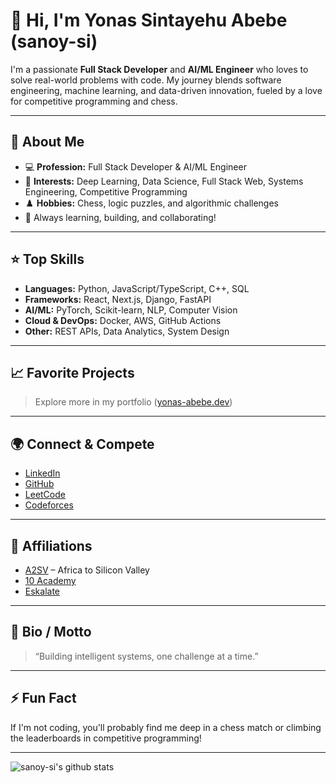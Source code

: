# 👋 Hi, I'm Yonas Sintayehu Abebe (sanoy-si)

I'm a passionate **Full Stack Developer** and **AI/ML Engineer** who loves to solve real-world problems with code. My journey blends software engineering, machine learning, and data-driven innovation, fueled by a love for competitive programming and chess.

---

## 🚀 About Me

- 💻 **Profession:** Full Stack Developer & AI/ML Engineer
- 🧠 **Interests:** Deep Learning, Data Science, Full Stack Web, Systems Engineering, Competitive Programming
- ♟️ **Hobbies:** Chess, logic puzzles, and algorithmic challenges
- 🌱 Always learning, building, and collaborating!

---

## ⭐ Top Skills

- **Languages:** Python, JavaScript/TypeScript, C++, SQL
- **Frameworks:** React, Next.js, Django, FastAPI
- **AI/ML:** PyTorch, Scikit-learn, NLP, Computer Vision
- **Cloud & DevOps:** Docker, AWS, GitHub Actions
- **Other:** REST APIs, Data Analytics, System Design

---

## 📈 Favorite Projects
> Explore more in my portfolio ([yonas-abebe.dev](https://www.yonas-abebe.dev))

---

## 🌍 Connect & Compete

- [LinkedIn](https://www.linkedin.com/in/yonas-sintayehu-341a06233/)
- [GitHub](https://github.com/sanoy-si)
- [LeetCode](https://leetcode.com/u/sanoy-si/)
- [Codeforces](https://codeforces.com/profile/Sanoy-si)

---

## 🏅 Affiliations

- [A2SV](https://a2sv.org/) – Africa to Silicon Valley
- [10 Academy](https://10academy.org/)
- [Eskalate](https://www.eskalate.io/)

---

## 💬 Bio / Motto

> “Building intelligent systems, one challenge at a time.”

---

## ⚡ Fun Fact

If I'm not coding, you'll probably find me deep in a chess match or climbing the leaderboards in competitive programming!

---

![sanoy-si's github stats](https://github-readme-stats.vercel.app/api?username=sanoy-si&show_icons=true&theme=github_dark)
